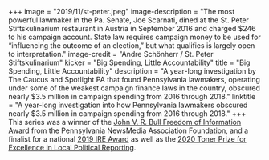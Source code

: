 +++
image = "2019/11/st-peter.jpeg"
image-description = "The most powerful lawmaker in the Pa. Senate, Joe Scarnati, dined at the St. Peter Stiftskulinarium restaurant in Austria in September 2016 and charged $246 to his campaign account. State law requires campaign money to be used for “influencing the outcome of an election,” but what qualifies is largely open to interpretation."
image-credit = "Andre Schönherr / St. Peter Stiftskulinarium"
kicker = "Big Spending, Little Accountability"
title = "Big Spending, Little Accountability"
description = "A year-long investigation by The Caucus and Spotlight PA that found Pennsylvania lawmakers, operating under some of the weakest campaign finance laws in the country, obscured nearly $3.5 million in campaign spending from 2016 through 2018."
linktitle = "A year-long investigation into how Pennsylvania lawmakers obscured nearly $3.5 million in campaign spending from 2016 through 2018."
+++
This series was a winner of the [John V. R. Bull Freedom of Information Award](https://panewsmedia.org/awards/john-v-r-bull-freedom-of-information-award/) from the Pennsylvania NewsMedia Association Foundation, and a finalist for a national [2019 IRE Award](https://www.ire.org/2019IREAwards) as well as the [2020 Toner Prize for Excellence in Local Political Reporting](https://news.syr.edu/blog/2020/03/31/newhouse-school-announces-winners-in-2020-toner-prize-competition/).
